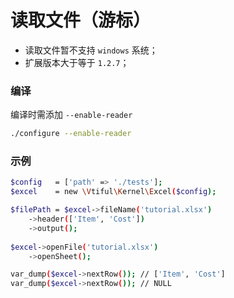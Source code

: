 # 读取文件（游标）

* 读取文件暂不支持 `windows` 系统；
* 扩展版本大于等于 `1.2.7`；

### 编译

编译时需添加 `--enable-reader` 

```bash
./configure --enable-reader
```

### 示例

```bash
$config   = ['path' => './tests'];
$excel    = new \Vtiful\Kernel\Excel($config);

$filePath = $excel->fileName('tutorial.xlsx')
    ->header(['Item', 'Cost'])
    ->output();
    
$excel->openFile('tutorial.xlsx')
    ->openSheet();

var_dump($excel->nextRow()); // ['Item', 'Cost']
var_dump($excel->nextRow()); // NULL
```



